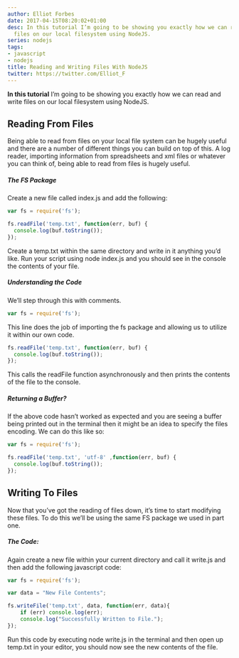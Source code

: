```yaml
---
author: Elliot Forbes
date: 2017-04-15T08:20:02+01:00
desc: In this tutorial I’m going to be showing you exactly how we can read and write
  files on our local filesystem using NodeJS.
series: nodejs
tags:
- javascript
- nodejs
title: Reading and Writing Files With NodeJS
twitter: https://twitter.com/Elliot_F
---
```


<p><strong>In this tutorial</strong> I’m going to be showing you exactly how we can read and write files on our local filesystem using NodeJS.</p>

<h2 id=”reading-from-files”>Reading From Files</h2>

<p>Being able to read from files on your local file system can be hugely useful and there are a number of different things you can build on top of this. A log reader, importing information from spreadsheets and xml files or whatever you can think of, being able to read from files is hugely useful.</p>

<h5>The FS Package</h5>

<p>Create a new file called index.js and add the following: </p>

```js
var fs = require('fs');

fs.readFile('temp.txt', function(err, buf) {
  console.log(buf.toString());
});
```

<p>Create a temp.txt within the same directory and write in it anything you’d like. Run your script using node index.js and you should see in the console the contents of your file.</p>

<h5>Understanding the Code</h5>

<p>We’ll step through this with comments.</p>

```js
var fs = require('fs');
```

<p>This line does the job of importing the fs package and allowing us to utilize it within our own code.</p>

```js
fs.readFile('temp.txt', function(err, buf) {
  console.log(buf.toString());
});
```

<p>This calls the readFile function asynchronously and then prints the contents of the file to the console.</p>

<h5>Returning a Buffer?</h5>

<p>If the above code hasn’t worked as expected and you are seeing a buffer being printed out in the terminal then it might be an idea to specify the files encoding. We can do this like so: </p>

```js
var fs = require('fs');

fs.readFile('temp.txt', 'utf-8' ,function(err, buf) {
  console.log(buf.toString());
});
```

<h2 id=”writing-to-files”>Writing To Files</h2>

<p>Now that you’ve got the reading of files down, it’s time to start modifying these files. To do this we’ll be using the same FS package we used in part one. </p>

<h5>The Code:</h5>

<p>Again create a new file within your current directory and call it write.js and then add the following javascript code:</p>

```js
var fs = require('fs');

var data = "New File Contents";

fs.writeFile('temp.txt', data, function(err, data){
    if (err) console.log(err);
    console.log("Successfully Written to File.");
});
```
<p>Run this code by executing node write.js in the terminal and then open up temp.txt in your editor, you should now see the new contents of the file. </p>




